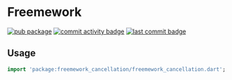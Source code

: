 # Freemework
[![pub package](https://img.shields.io/pub/v/freemework_cancellation.svg)](https://pub.dev/packages/freemework_cancellation)
[![commit activity badge](https://img.shields.io/github/commit-activity/m/freemework_cancellation/dart)](https://github.com/freemework_cancellation/dart/pulse)
[![last commit badge](https://img.shields.io/github/last-commit/freemework_cancellation/dart)](https://github.com/freemework_cancellation/dart/graphs/commit-activity)

## Usage

```dart
import 'package:freemework_cancellation/freemework_cancellation.dart';
```
